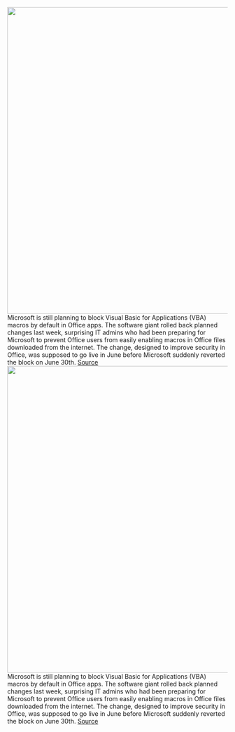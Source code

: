 <img src='https://cdn.vox-cdn.com/thumbor/PweoFntnNmeiWKtGQQ_w9fDxXcI=/0x0:2040x1360/1200x800/filters:focal(857x517:1183x843)/cdn.vox-cdn.com/uploads/chorus_image/image/71094611/DSCF1179.0.0.jpg' width='700px' /><br/>
Microsoft is still planning to block Visual Basic for Applications (VBA) macros by default in Office apps. The software giant rolled back planned changes last week, surprising IT admins who had been preparing for Microsoft to prevent Office users from easily enabling macros in Office files downloaded from the internet. The change, designed to improve security in Office, was supposed to go live in June before Microsoft suddenly reverted the block on June 30th.
<a href='https://www.theverge.com/2022/7/11/23203554/microsoft-block-office-vba-macros-changes-temporary-statement'> Source <a/><img src='https://cdn.vox-cdn.com/thumbor/PweoFntnNmeiWKtGQQ_w9fDxXcI=/0x0:2040x1360/1200x800/filters:focal(857x517:1183x843)/cdn.vox-cdn.com/uploads/chorus_image/image/71094611/DSCF1179.0.0.jpg' width='700px' /><br/>
Microsoft is still planning to block Visual Basic for Applications (VBA) macros by default in Office apps. The software giant rolled back planned changes last week, surprising IT admins who had been preparing for Microsoft to prevent Office users from easily enabling macros in Office files downloaded from the internet. The change, designed to improve security in Office, was supposed to go live in June before Microsoft suddenly reverted the block on June 30th.
<a href='https://www.theverge.com/2022/7/11/23203554/microsoft-block-office-vba-macros-changes-temporary-statement'> Source <a/>